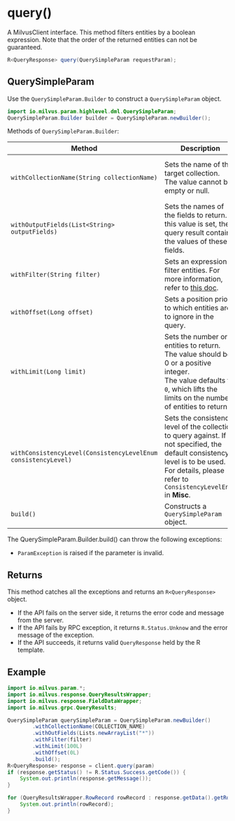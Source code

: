 # query()

A MilvusClient interface. This method filters entities by a boolean expression. Note that the order of the returned entities can not be guaranteed.

```Java
R<QueryResponse> query(QuerySimpleParam requestParam);
```

## QuerySimpleParam

Use the `QuerySimpleParam.Builder` to construct a `QuerySimpleParam` object.

```Java
import io.milvus.param.highlevel.dml.QuerySimpleParam;
QuerySimpleParam.Builder builder = QuerySimpleParam.newBuilder();
```

Methods of `QuerySimpleParam.Builder`:

| Method | Description | Parameters |
| --- | --- | --- |
| `withCollectionName(String collectionName)` | Sets the name of the target collection.<br>The value cannot be empty or null. | `collectionName`: Name of the collection against which the query is conducted. |
| `withOutputFields(List<String> outputFields)` | Sets the names of the fields to return. If this value is set, the query result contains the values of these fields. | `outputFields`: Fields to include in the query result. |
| `withFilter(String filter)` | Sets an expression to filter entities. For more information, refer to [this doc](https://milvus.io/docs/boolean.md). | `filter`: A boolean expression to filter entities. |
| `withOffset(Long offset)` | Sets a position prior to which entities are to ignore in the query. | `offset`: A position prior to which entities are to ignore. |
| `withLimit(Long limit)` | Sets the number or entities to return.<br>The value should be 0 or a positive integer.<br>The value defaults to `0`, which lifts the limits on the number of entities to return. | `limit`: Number of entities to return. |
| `withConsistencyLevel(ConsistencyLevelEnum consistencyLevel)` | Sets the consistency level of the collection to query against. If not specified, the default consistency level is to be used. For details, please refer to `ConsistencyLevelEnum` in **Misc**. | `consistencyLevel`: The consistency level of the collection to query against. |
| `build()` | Constructs a `QuerySimpleParam` object. | N/A |

The QuerySimpleParam.Builder.build() can throw the following exceptions:

- `ParamException` is raised if the parameter is invalid.

## Returns

This method catches all the exceptions and returns an `R<QueryResponse>` object.

- If the API fails on the server side, it returns the error code and message from the server.
- If the API fails by RPC exception, it returns `R.Status.Unknow` and the error message of the exception.
- If the API succeeds, it returns valid `QueryResponse` held by the R template. 

## Example

```Java
import io.milvus.param.*;
import io.milvus.response.QueryResultsWrapper;
import io.milvus.response.FieldDataWrapper;
import io.milvus.grpc.QueryResults;

QuerySimpleParam querySimpleParam = QuerySimpleParam.newBuilder()
        .withCollectionName(COLLECTION_NAME)
        .withOutFields(Lists.newArrayList("*"))
        .withFilter(filter)
        .withLimit(100L)
        .withOffset(0L)
        .build();
R<QueryResponse> response = client.query(param)
if (response.getStatus() != R.Status.Success.getCode()) {
    System.out.println(response.getMessage());
}

for (QueryResultsWrapper.RowRecord rowRecord : response.getData().getRowRecords()) {
    System.out.println(rowRecord);
}
```
